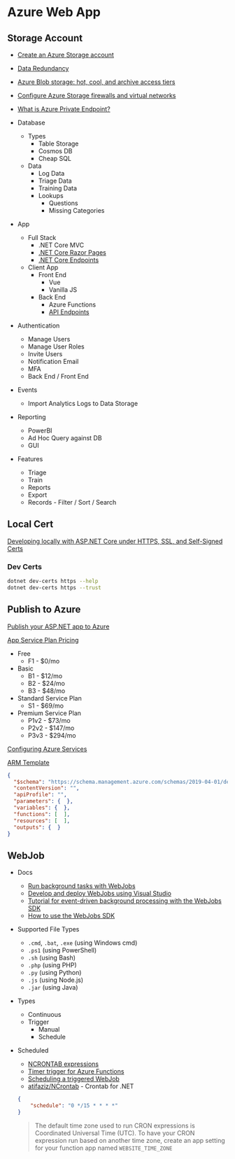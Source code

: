 # Azure Web App

## Storage Account

* [Create an Azure Storage account](https://docs.microsoft.com/en-us/azure/storage/common/storage-account-create?tabs=azure-portal)
* [Data Redundancy](https://docs.microsoft.com/en-us/azure/storage/common/storage-redundancy)
* [Azure Blob storage: hot, cool, and archive access tiers](https://docs.microsoft.com/en-us/azure/storage/blobs/storage-blob-storage-tiers?tabs=azure-portal)
* [Configure Azure Storage firewalls and virtual networks](https://docs.microsoft.com/en-us/azure/storage/common/storage-network-security)
* [What is Azure Private Endpoint?](https://docs.microsoft.com/en-us/azure/private-link/private-endpoint-overview#private-link-resource)


* Database
  * Types
    * Table Storage
    * Cosmos DB
    * Cheap SQL
  * Data
    * Log Data
    * Triage Data
    * Training Data
    * Lookups
      * Questions
      * Missing Categories
* App
  * Full Stack
    * .NET Core MVC
    * [.NET Core Razor Pages](https://docs.microsoft.com/en-us/aspnet/core/razor-pages/?view=aspnetcore-3.1&tabs=visual-studio)
    * [.NET Core Endpoints](https://docs.microsoft.com/en-us/aspnet/core/fundamentals/routing?view=aspnetcore-3.1#endpoint)
  * Client App
    * Front End
      * Vue
      * Vanilla JS
    * Back End
      * Azure Functions
      * [API Endpoints](https://github.com/ardalis/ApiEndpoints)
* Authentication
  * Manage Users
  * Manage User Roles
  * Invite Users
  * Notification Email
  * MFA
  * Back End / Front End
* Events
  * Import Analytics Logs to Data Storage
* Reporting
  * PowerBI
  * Ad Hoc Query against DB
  * GUI
* Features
  * Triage
  * Train
  * Reports
  * Export
  * Records - Filter / Sort / Search



## Local Cert

[Developing locally with ASP.NET Core under HTTPS, SSL, and Self-Signed Certs](https://www.hanselman.com/blog/DevelopingLocallyWithASPNETCoreUnderHTTPSSSLAndSelfSignedCerts.aspx)

### Dev Certs

```bash
dotnet dev-certs https --help
dotnet dev-certs https --trust
```

## Publish to Azure

[Publish your ASP.NET app to Azure](https://tutorials.visualstudio.com/aspnet-azure/intro)

[App Service Plan Pricing](https://azure.microsoft.com/en-us/pricing/details/app-service/linux/)

* Free
  * F1 - $0/mo
* Basic
  * B1 - $12/mo
  * B2 - $24/mo
  * B3 - $48/mo
* Standard Service Plan
  * S1 - $69/mo
* Premium Service Plan
  * P1v2 - $73/mo
  * P2v2 - $147/mo
  * P3v3 - $294/mo

[Configuring Azure Services](https://devblogs.microsoft.com/aspnet/configuring-azure-services-and-emulators-using-visual-studio/)

[ARM Template](https://docs.microsoft.com/en-us/azure/azure-resource-manager/templates/template-syntax)

```json
{
  "$schema": "https://schema.management.azure.com/schemas/2019-04-01/deploymentTemplate.json#",
  "contentVersion": "",
  "apiProfile": "",
  "parameters": {  },
  "variables": {  },
  "functions": [  ],
  "resources": [  ],
  "outputs": {  }
}
```

## WebJob

* Docs
  * [Run background tasks with WebJobs](https://docs.microsoft.com/en-us/azure/app-service/webjobs-create)
  * [Develop and deploy WebJobs using Visual Studio](https://docs.microsoft.com/en-us/azure/app-service/webjobs-dotnet-deploy-vs)
  * [Tutorial for event-driven background processing with the WebJobs SDK](https://docs.microsoft.com/en-us/azure/app-service/webjobs-sdk-get-started)
  * [How to use the WebJobs SDK](https://docs.microsoft.com/en-us/azure/app-service/webjobs-sdk-how-to)

* Supported File Types
  * `.cmd`, `.bat`, `.exe` (using Windows cmd)
  * `.ps1` (using PowerShell)
  * `.sh` (using Bash)
  * `.php` (using PHP)
  * `.py` (using Python)
  * `.js` (using Node.js)
  * `.jar` (using Java)

* Types
  * Continuous
  * Trigger
    * Manual
    * Schedule

* Scheduled
  * [NCRONTAB expressions](https://docs.microsoft.com/en-us/azure/app-service/webjobs-create#ncrontab-expressions)
  * [Timer trigger for Azure Functions](https://docs.microsoft.com/en-us/azure/azure-functions/functions-bindings-timer?tabs=csharp#ncrontab-expressions)
  * [Scheduling a triggered WebJob](https://docs.microsoft.com/en-us/azure/app-service/webjobs-dotnet-deploy-vs#scheduling-a-triggered-webjob)
  * [atifaziz/NCrontab](https://github.com/atifaziz/NCrontab) - Crontab for .NET

  ```json
  {
      "schedule": "0 */15 * * * *"
  }
  ```

  > The default time zone used to run CRON expressions is Coordinated Universal Time (UTC).
  > To have your CRON expression run based on another time zone, create an app setting for your function app named `WEBSITE_TIME_ZONE`

